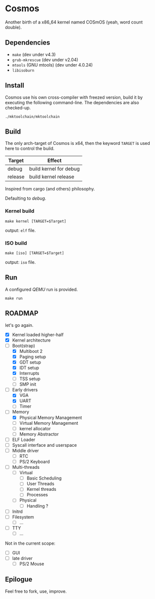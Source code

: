 # Cosmos

Another birth of a x86_64 kernel named COSmOS (yeah, word count double).

## Dependencies

  * `make` (dev under v4.3)
  * `grub-mkrescue` (dev under v2.04)
  * `mtools` (GNU mtools) (dev under 4.0.24)
  * `libisoburn`

## Install

Cosmos use his own cross-compiler with freezed version, build it by executing the following command-line.
The dependencies are also checked-up.

`./mktoolchain/mktoolchain`

## Build

The only arch-target of Cosmos is x64, then the keyword `TARGET` is used here to control the build.

| Target     | Effect                 |
|------------|------------------------|
| debug      | build kernel for debug |
| release    | build kernel release   |

Inspired from cargo (and others) philosophy.

Defaulting to *debug*.

### Kernel build

`make kernel [TARGET=$Target]`

output: `elf` file.

### ISO build

`make [iso] [TARGET=$Target]`

output: `iso` file.

## Run

A configured *QEMU* run is provided.

`make run`

## ROADMAP

let's go again.

- [X] Kernel loaded higher-half
- [X] Kernel architecture
- [ ] Boot(strap)
  - [X] Multiboot 2
  - [X] Paging setup
  - [X] GDT setup
  - [X] IDT setup
  - [X] Interrupts
  - [ ] TSS setup
  - [ ] SMP init
- [ ] Early drivers
  - [X] VGA
  - [X] UART
  - [ ] Timer
- [ ] Memory
  - [X] Physical Memory Management
  - [ ] Virtual Memory Management
  - [ ] kernel allocator
  - [ ] Memory Abstractor
- [ ] ELF Loader
- [ ] Syscall interface and userspace
- [ ] Middle driver
  - [ ] RTC
  - [ ] PS/2 Keyboard
- [ ] Multi-threads
  - [ ] Virtual
    - [ ] Basic Scheduling
    - [ ] User Threads
    - [ ] Kernel threads
    - [ ] Processes
  - [ ] Physical
    - [ ] Handling ?
- [ ] Initrd
- [ ] Filesystem
  - [ ] ...
- [ ] TTY
  - [ ] ...

Not in the current scope:

- [ ] GUI
- [ ] late driver
  - [ ] PS/2 Mouse

## Epilogue

Feel free to fork, use, improve.